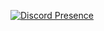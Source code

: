 [![Discord Presence](https://lanyard.cnrad.dev/api/:1184952081359044658)](https://discord.com/users/:1184952081359044658)
